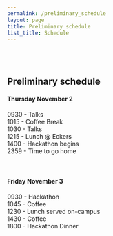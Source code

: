 ```yaml
---
permalink: /preliminary_schedule
layout: page
title: Preliminary schedule
list_title: Schedule
---
```

<br/>
<br/>

## Preliminary schedule

#### Thursday November 2<br/>
0930 - Talks<br/>
1015 - Coffee Break<br/>
1030 - Talks<br/>
1215 - Lunch @ Eckers<br/>
1400 - Hackathon begins<br/>
2359 - Time to go home<br/>
<br/>
<br/>
#### Friday November 3 <br/>
0930 - Hackathon<br/>
1045 - Coffee<br/>
1230 - Lunch served on-campus<br/>
1430 - Coffee<br/>
1800 - Hackathon Dinner<br/>